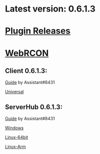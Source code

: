 # Latest version: 0.6.1.3
# [Plugin Releases](https://github.com/andruzzzhka/BeatSaberMultiplayer/releases/)
# [WebRCON](https://andruzzzhka.github.io/BeatSaberMultiplayer/)
## Client 0.6.1.3:
[Guide](https://bs.assistant.moe/Multiplayer/#Install) by Assistant#8431

[Universal](https://github.com/andruzzzhka/BeatSaberMultiplayer/releases/download/0.6.1.3/BeatSaberMultiplayer.zip)



## ServerHub 0.6.1.3:
[Guide](https://bs.assistant.moe/Multiplayer/#Hub) by Assistant#8431

[Windows](https://github.com/andruzzzhka/BeatSaberMultiplayer/releases/download/0.6.1.3/ServerHub_win-64.zip)

[Linux-64bit](https://github.com/andruzzzhka/BeatSaberMultiplayer/releases/download/0.6.1.3/ServerHub_linux-64.zip)

[Linux-Arm](https://github.com/andruzzzhka/BeatSaberMultiplayer/releases/download/0.6.1.3/ServerHub_linux-arm.zip)

